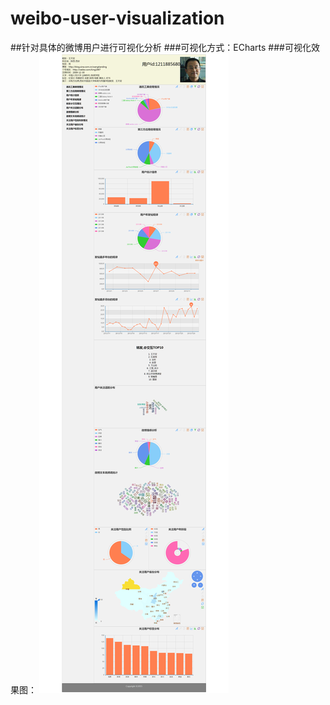 # weibo-user-visualization
##针对具体的微博用户进行可视化分析
###可视化方式：ECharts
###可视化效果图：
![微博用户可视化](https://github.com/xiaoguo16/weibo-user-visualization/blob/master/weibo-user.png)
